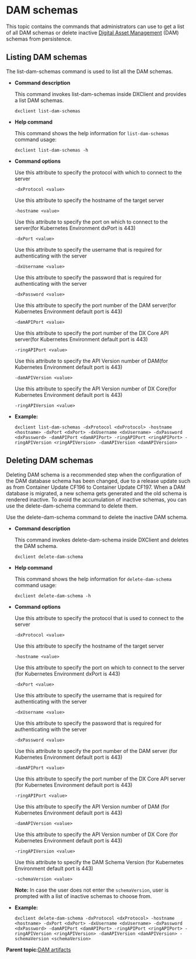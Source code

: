 # DAM schemas

This topic contains the commands that administrators can use to get a list of all DAM schemas or delete inactive [Digital Asset Management](../digital_asset_mgmt/digital_asset_mgmt_overview.md) \(DAM\) schemas from persistence.

## Listing DAM schemas

The list-dam-schemas command is used to list all the DAM schemas.

-   **Command description**

    This command invokes list-dam-schemas inside DXClient and provides a list DAM schemas.

    ```
    dxclient list-dam-schemas
    ```

-   **Help command**

    This command shows the help information for `list-dam-schemas` command usage:

    ```
    dxclient list-dam-schemas -h
    ```

-   **Command options**

    Use this attribute to specify the protocol with which to connect to the server

    ```
    -dxProtocol <value>
    ```

    Use this attribute to specify the hostname of the target server

    ```
    -hostname <value>
    ```

    Use this attribute to specify the port on which to connect to the server\(for Kubernetes Environment dxPort is 443\)

    ```
    -dxPort <value>
    ```

    Use this attribute to specify the username that is required for authenticating with the server

    ```
    -dxUsername <value> 
    ```

    Use this attribute to specify the password that is required for authenticating with the server

    ```
    -dxPassword <value>
    ```

    Use this attribute to specify the port number of the DAM server\(for Kubernetes Environment default port is 443\)

    ```
    -damAPIPort <value>
    ```

    Use this attribute to specify the port number of the DX Core API server\(for Kubernetes Environment default port is 443\)

    ```
    -ringAPIPort <value>
    ```

    Use this attribute to specify the API Version number of DAM\(for Kubernetes Environment default port is 443\)

    ```
    -damAPIVersion <value>
    ```

    Use this attribute to specify the API Version number of DX Core\(for Kubernetes Environment default port is 443\)

    ```
    -ringAPIVersion <value>
    ```

-   **Example:**

    ```
    dxclient list-dam-schemas -dxProtocol <dxProtocol> -hostname <hostname> -dxPort <dxPort> -dxUsername <dxUsername> -dxPassword <dxPassword> -damAPIPort <damAPIPort> -ringAPIPort <ringAPIPort> -ringAPIVersion <ringAPIVersion> -damAPIVersion <damAPIVersion>
    ```


## Deleting DAM schemas

Deleting DAM schema is a recommended step when the configuration of the DAM database schema has been changed, due to a release update such as from Container Update CF196 to Container Update CF197. When a DAM database is migrated, a new schema gets generated and the old schema is rendered inactive. To avoid the accumulation of inactive schemas, you can use the delete-dam-schema command to delete them.

Use the delete-dam-schema command to delete the inactive DAM schema.

-   **Command description**

    This command invokes delete-dam-schema inside DXClient and deletes the DAM schema.

    ```
    dxclient delete-dam-schema
    ```

-   **Help command**

    This command shows the help information for `delete-dam-schema` command usage:

    ```
    dxclient delete-dam-schema -h
    ```

-   **Command options**

    Use this attribute to specify the protocol that is used to connect to the server

    ```
    -dxProtocol <value>
    ```

    Use this attribute to specify the hostname of the target server

    ```
    -hostname <value>
    ```

    Use this attribute to specify the port on which to connect to the server \(for Kubernetes Environment dxPort is 443\)

    ```
    -dxPort <value>
    ```

    Use this attribute to specify the username that is required for authenticating with the server

    ```
    -dxUsername <value> 
    ```

    Use this attribute to specify the password that is required for authenticating with the server

    ```
    -dxPassword <value>
    ```

    Use this attribute to specify the port number of the DAM server \(for Kubernetes Environment default port is 443\)

    ```
    -damAPIPort <value>
    ```

    Use this attribute to specify the port number of the DX Core API server \(for Kubernetes Environment default port is 443\)

    ```
    -ringAPIPort <value>
    ```

    Use this attribute to specify the API Version number of DAM \(for Kubernetes Environment default port is 443\)

    ```
    -damAPIVersion <value>
    ```

    Use this attribute to specify the API Version number of DX Core \(for Kubernetes Environment default port is 443\)

    ```
    -ringAPIVersion <value>
    ```

    Use this attribute to specify the DAM Schema Version \(for Kubernetes Environment default port is 443\)

    ```
    -schemaVersion <value>
    ```

    **Note:** In case the user does not enter the `schemaVersion`, user is prompted with a list of inactive schemas to choose from.

-   **Example:**

    ```
    dxclient delete-dam-schema -dxProtocol <dxProtocol> -hostname <hostname> -dxPort <dxPort> -dxUsername <dxUsername> -dxPassword <dxPassword> -damAPIPort <damAPIPort> -ringAPIPort <ringAPIPort> -ringAPIVersion <ringAPIVersion> -damAPIVersion <damAPIVersion> -schemaVersion <schemaVersion>
    ```


**Parent topic:**[DAM artifacts](../containerization/dam_artifacts.md)

